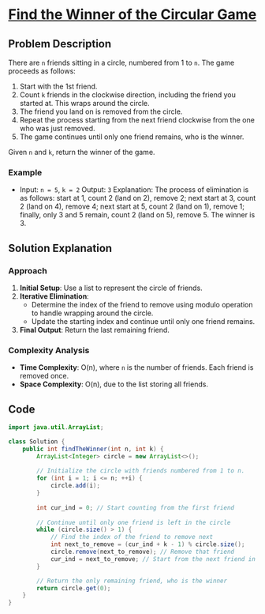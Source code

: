 # [Find the Winner of the Circular Game](https://leetcode.com/problems/find-the-winner-of-the-circular-game/description/?envType=daily-question&envId=2024-07-08)

## Problem Description
There are `n` friends sitting in a circle, numbered from 1 to `n`. The game proceeds as follows:
1. Start with the 1st friend.
2. Count `k` friends in the clockwise direction, including the friend you started at. This wraps around the circle.
3. The friend you land on is removed from the circle.
4. Repeat the process starting from the next friend clockwise from the one who was just removed.
5. The game continues until only one friend remains, who is the winner.

Given `n` and `k`, return the winner of the game.

### Example
- Input: `n = 5`, `k = 2`
  Output: `3`
  Explanation: The process of elimination is as follows: start at 1, count 2 (land on 2), remove 2; next start at 3, count 2 (land on 4), remove 4; next start at 5, count 2 (land on 1), remove 1; finally, only 3 and 5 remain, count 2 (land on 5), remove 5. The winner is 3.

## Solution Explanation

### Approach
1. **Initial Setup**: Use a list to represent the circle of friends.
2. **Iterative Elimination**:
   - Determine the index of the friend to remove using modulo operation to handle wrapping around the circle.
   - Update the starting index and continue until only one friend remains.
3. **Final Output**: Return the last remaining friend.

### Complexity Analysis
- **Time Complexity**: O(n), where `n` is the number of friends. Each friend is removed once.
- **Space Complexity**: O(n), due to the list storing all friends.

## Code
```java
import java.util.ArrayList;

class Solution {
    public int findTheWinner(int n, int k) {
        ArrayList<Integer> circle = new ArrayList<>();
        
        // Initialize the circle with friends numbered from 1 to n.
        for (int i = 1; i <= n; ++i) {
            circle.add(i);
        }
        
        int cur_ind = 0; // Start counting from the first friend
        
        // Continue until only one friend is left in the circle
        while (circle.size() > 1) {
            // Find the index of the friend to remove next
            int next_to_remove = (cur_ind + k - 1) % circle.size();
            circle.remove(next_to_remove); // Remove that friend
            cur_ind = next_to_remove; // Start from the next friend in the next round
        }

        // Return the only remaining friend, who is the winner
        return circle.get(0);
    }
}
